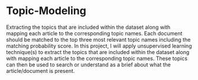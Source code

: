 # Topic-Modeling
Extracting the topics that are included within the dataset along with mapping each article to the  corresponding topic names. Each document should be matched to the top three most relevant  topic names including the matching probability score. In this project, I will apply unsupervised  learning technique(s) to extract the topics that are included within the dataset along with  mapping each article to the corresponding topic names. These topics can then be used to search  or understand as a brief about what the article/document is present. 
